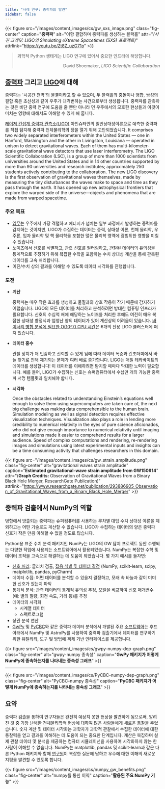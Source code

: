 ```yaml
---
title: "사례 연구: 중력파의 발견"
sidebar: false
---
```


{{< figure src="/images/content_images/cs/gw_sxs_image.png" class="fig-center" caption="**중력파**" alt="이항 결합하며 중력파를 생성하는 블랙홀" attr="*(사진 크레딧: LIGO의 Simulating eXtreme Spacetimes (SXS) 프로젝트)*" attrlink="https://youtu.be/Zt8Z_uzG71o" >}}

<blockquote cite="https://www.youtube.com/watch?v=BIvezCVcsYs">
    <p>과학적 Python 생태계는 LIGO 연구에 있어서 중요한 인프라에 해당합니다.</p>
    <footer align="right">David Shoemaker, <cite>LIGO Scientific Collaboration</cite></footer>
</blockquote>

## [중력파](https://www.nationalgeographic.com/news/2017/10/what-are-gravitational-waves-ligo-astronomy-science/) 그리고 [LIGO](https://www.ligo.caltech.edu)에 대해

중력파는 '시공간 천막'의 물결이라고 할 수 있으며, 두 블랙홀의 충돌이나 병합, 쌍성의 결합 혹은 초신성과 같이 우주가 대격변하는 사건으로부터 생성됩니다. 중력파를 관측하는 것은 비단 중력 연구에 도움을 줄 뿐만 아니라 먼 우주에서의 모호한 현상들과 이것이 미치는 영향에 대해서도 이해할 수 있게 해 줍니다.

[레이저 간섭계 중력파 관측소(LIGO)](https://www.ligo.caltech.edu) 아인슈타인의 일반상대성이론으로 예측한 중력파를 직접 탐지해 중력파 천체물리학의 장을 열기 위해 고안되었습니다. It comprises two widely separated interferometers within the United States — one in Hanford, Washington and the other in Livingston, Louisiana — operated in unison to detect gravitational waves. Each of them has multi-kilometer-scale gravitational wave detectors that use laser interferometry.  The LIGO Scientific Collaboration (LSC), is a group of more than 1000 scientists from universities around the United States and in 14 other countries supported by more than 90 universities and research institutes; approximately 250 students actively contributing to the collaboration. The new LIGO discovery is the first observation of gravitational waves themselves, made by measuring the tiny disturbances the waves make to space and time as they pass through the earth.  It has opened up new astrophysical frontiers that explore the warped side of the universe—objects and phenomena that are made from warped spacetime.


### 주요 목표

* [임무](https://www.ligo.caltech.edu/page/what-is-ligo)는 우주에서 가장 격렬하고 에너지가 넘치는 일부 과정에서 발생하는 중력파를 감지하는 것이지만, LIGO가 수집하는 데이터는 중력, 상대성 이론, 천체 물리학, 우주론, 입자 물리학 및 핵 물리학을 포함한 많은 물리학 영역에 광범위한 영향을 미칠 수 있습니다.
* 노이즈에서 신호를 식별하고, 관련 신호를 필터링하고, 관찰된 데이터의 유의성을 통계적으로 추정하기 위해 복잡한 수학을 포함하는 수치 상대성 계산을 통해 관측된 데이터를 고속 처리합니다.
* 이진/수치 상의 결과를 이해할 수 있도록 데이터 시각화를 진행합니다.



### 도전

* **계산**

    중력파는 매우 작은 효과를 생성하고 물질과의 상호 작용이 작기 때문에 감지하기 어렵습니다. LIGO의 모든 데이터를 처리하고 분석하려면 방대한 컴퓨팅 인프라가 필요합니다. 신호의 수십억 배에 해당하는 노이즈를 처리한 후에도 여전히 매우 복잡한 상대성 방정식과 엄청난 양의 데이터가 있어 계산상의 어려움이 있습니다. [바이너리 병합 분석에 필요한 O(10^7) CPU 시간](https://youtu.be/7mcHknWWzNI)은 6개의 전용 LIGO 클러스터에 퍼져 있습니다.

* **데이터 홍수**

    관찰 장치가 더 민감하고 신뢰할 수 있게 됨에 따라 데이터 폭증과 건초더미에서 바늘 찾기로 인해 제기되는 문제가 여러 배로 증가합니다. LIGO는 매일 테라바이트의 데이터를 생성합니다! 이 데이터를 이해하려면 탐지할 때마다 막대한 노력이 필요합니다. 예를 들어, LIGO가 수집하는 신호는 슈퍼컴퓨터에서 수십만 개의 가능한 중력파 서명 템플릿과 일치해야 합니다.

* **시각화**

    Once the obstacles related to understanding Einstein’s equations well enough to solve them using supercomputers are taken care of, the next big challenge was making data comprehensible to the human brain. Simulation modeling as well as  signal detection requires effective visualization techniques.  Visualization also plays a role in lending more credibility to numerical relativity in the eyes of pure science aficionados, who did not give enough importance to numerical relativity until imaging and simulations made it easier to comprehend results for a larger audience. Speed of complex computations and rendering, re-rendering images and simulations using latest experimental inputs and insights can be a time consuming activity that challenges researchers in this domain.

{{< figure src="/images/content_images/cs/gw_strain_amplitude.png" class="fig-center" alt="gravitational waves strain amplitude" caption="**Estimated gravitational-wave strain amplitude from GW150914**" attr="(**Graph Credits:** Observation of Gravitational Waves from a Binary Black Hole Merger, ResearchGate Publication)" attrlink="https://www.researchgate.net/publication/293886905_Observation_of_Gravitational_Waves_from_a_Binary_Black_Hole_Merger" >}}

## 중력파 검출에서 NumPy의 역할

병합에서 방출되는 중력파는 슈퍼컴퓨터를 사용하는 무차별 대입 수치 상대성 이론을 제외하고는 어떤 기술로도 계산할 수 없습니다. LIGO가 수집하는 데이터의 양은 중력파 신호가 작은 만큼 이해할 수 없을 정도로 많습니다.

Python용 표준 수치 분석 패키지인 NumPy는 LIGO의 GW 탐지 프로젝트 동안 수행되는 다양한 작업에 사용되는 소프트웨어에서 활용되었습니다. NumPy는 복잡한 수학 및 데이터 조작을 고속으로 해결하는 데 도움이 되었습니다.  몇 가지 예시를 들자면:

* [신호 처리](https://www.uv.es/virgogroup/Denoising_ROF.html): 글리치 검출,  [잡음 식별 및 데이터 결정](https://ep2016.europython.eu/media/conference/slides/pyhton-in-gravitational-waves-research-communities.pdf) (NumPy, scikit-learn, scipy, matplotlib, pandas, pyCharm)
* 데이터 수집: 어떤 데이터를 분석할 수 있을지 결정하고, 모래 속 바늘과 같이 미미한 신호가 있는지 파악
* 통계적 분석: 관측 데이터의 통계적 유의성 추정, 모델을 비교하여 신호 매개변수(예: 별의 질량, 회전 속도, 거리 등)를 추정
* 데이터의 시각화
  - 시계열 데이터
  - 스펙트로그램
* 상관 분석 연산
* [GwPy](https://gwpy.github.io/docs/stable/overview.html) 및 [PyCBC](https://pycbc.org)와 같은 중력파 데이터 분석에서 개발된 주요 [소프트웨어](https://github.com/lscsoft)는 후드 아래에서 NumPy 및 AstroPy를 사용하여 중력파 검출기에서 데이터를 연구하기 위한 유틸리티, 도구 및 방법에 객체 기반 인터페이스를 제공합니다.

{{< figure src="/images/content_images/cs/gwpy-numpy-dep-graph.png" class="fig-center" alt="gwpy-numpy 종속성" caption="**GwPy 패키지가 어떻게 NumPy에 종속하는지를 나타내는 종속성 그래프**" >}}

----

{{< figure src="/images/content_images/cs/PyCBC-numpy-dep-graph.png" class="fig-center" alt="PyCBC-numpy 종속성" caption="**PyCBC 패키지가 어떻게 NumPy에 종속하는지를 나타내는 종속성 그래프**" >}}

## 요약

중력파 검출을 통하여 연구자들은 완전히 예상치 못한 현상을 발견하게 됨으로써, 알려진 것 중 가장 난해한 천체물리학적 현상에 대하여 많은 사람들에게 새로운 통찰을 주었습니다. 숫자 계산 및 데이터 시각화는 과학자가 과학적 관찰에서 수집한 데이터에 대한 통찰력을 얻고 결과를 이해하는 데 도움이 되는 중요한 단계입니다. 계산은 복잡하며 실제 관찰 데이터 및 분석을 제공하는 컴퓨터 시뮬레이션을 사용하여 시각화하지 않는 한 사람이 이해할 수 없습니다.  NumPy는 matplotlib, pandas 및 scikit-learn과 같은 다른 Python 패키지와 함께 [연구원](https://www.gw-openscience.org/events/GW150914/)이 복잡한 질문에 답하고 우주에 대한 이해의 새로운 지평을 발견할 수 있도록 합니다.

{{< figure src="/images/content_images/cs/numpy_gw_benefits.png" class="fig-center" alt="numpy를 통한 이익" caption="**활용된 주요 NumPy 기능**" >}}
